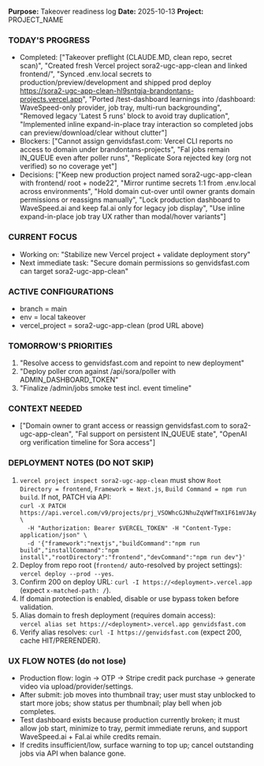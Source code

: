 **Purpose:** Takeover readiness log
**Date:** 2025-10-13
**Project:** PROJECT_NAME

### TODAY'S PROGRESS
- Completed: ["Takeover preflight (CLAUDE.MD, clean repo, secret scan)", "Created fresh Vercel project sora2-ugc-app-clean and linked frontend/", "Synced .env.local secrets to production/preview/development and shipped prod deploy https://sora2-ugc-app-clean-hl9sntgja-brandontans-projects.vercel.app", "Ported /test-dashboard learnings into /dashboard: WaveSpeed-only provider, job tray, multi-run backgrounding", "Removed legacy 'Latest 5 runs' block to avoid tray duplication", "Implemented inline expand-in-place tray interaction so completed jobs can preview/download/clear without clutter"]
- Blockers: ["Cannot assign genvidsfast.com: Vercel CLI reports no access to domain under brandontans-projects", "Fal jobs remain IN_QUEUE even after poller runs", "Replicate Sora rejected key (org not verified) so no coverage yet"]
- Decisions: ["Keep new production project named sora2-ugc-app-clean with frontend/ root + node22", "Mirror runtime secrets 1:1 from .env.local across environments", "Hold domain cut-over until owner grants domain permissions or reassigns manually", "Lock production dashboard to WaveSpeed.ai and keep fal.ai only for legacy job display", "Use inline expand-in-place job tray UX rather than modal/hover variants"]

### CURRENT FOCUS
- Working on: "Stabilize new Vercel project + validate deployment story"
- Next immediate task: "Secure domain permissions so genvidsfast.com can target sora2-ugc-app-clean"

### ACTIVE CONFIGURATIONS
- branch = main
- env = local takeover
- vercel_project = sora2-ugc-app-clean (prod URL above)

### TOMORROW'S PRIORITIES
1. "Resolve access to genvidsfast.com and repoint to new deployment"
2. "Deploy poller cron against /api/sora/poller with ADMIN_DASHBOARD_TOKEN"
3. "Finalize /admin/jobs smoke test incl. event timeline"

### CONTEXT NEEDED
- ["Domain owner to grant access or reassign genvidsfast.com to sora2-ugc-app-clean", "Fal support on persistent IN_QUEUE state", "OpenAI org verification timeline for Sora access"]

### DEPLOYMENT NOTES (DO NOT SKIP)
1. `vercel project inspect sora2-ugc-app-clean` must show `Root Directory = frontend`, `Framework = Next.js`, `Build Command = npm run build`. If not, PATCH via API:  
   `curl -X PATCH https://api.vercel.com/v9/projects/prj_VSOWhcGJNhuZqVWfTmX1F61mVJAy \`  
   `  -H "Authorization: Bearer $VERCEL_TOKEN" -H "Content-Type: application/json" \`  
   `  -d '{"framework":"nextjs","buildCommand":"npm run build","installCommand":"npm install","rootDirectory":"frontend","devCommand":"npm run dev"}'`
2. Deploy from repo root (`frontend/` auto-resolved by project settings): `vercel deploy --prod --yes`.
3. Confirm 200 on deploy URL: `curl -I https://<deployment>.vercel.app` (expect `x-matched-path: /`).
4. If domain protection is enabled, disable or use bypass token before validation.
5. Alias domain to fresh deployment (requires domain access):  
   `vercel alias set https://<deployment>.vercel.app genvidsfast.com`
6. Verify alias resolves: `curl -I https://genvidsfast.com` (expect 200, cache HIT/PRERENDER).

### UX FLOW NOTES (do not lose)
- Production flow: login → OTP → Stripe credit pack purchase → generate video via upload/provider/settings.
- After submit: job moves into thumbnail tray; user must stay unblocked to start more jobs; show status per thumbnail; play bell when job completes.
- Test dashboard exists because production currently broken; it must allow job start, minimize to tray, permit immediate reruns, and support WaveSpeed.ai + Fal.ai while credits remain.
- If credits insufficient/low, surface warning to top up; cancel outstanding jobs via API when balance gone.

